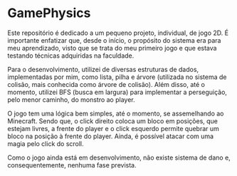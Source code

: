 # GamePhysics
Este repositório é dedicado a um pequeno projeto, individual, de jogo 2D. É importante enfatizar que, desde o início, o propósito do sistema era para meu aprendizado, visto que se trata do meu primeiro jogo e que estava testando técnicas adquiridas na faculdade. 

Para o desenvolvimento, utilizei de diversas estruturas de dados, implementadas por mim, como lista, pilha e árvore (utilizada no sistema de colisão, mais conhecida como árvore de colisão). Além disso, até o momento, utilizei BFS (busca em largura) para implementar a perseguição, pelo menor caminho, do monstro ao player.

O jogo tem uma lógica bem simples, até o momento, se assemelhando ao Minecraft. Sendo que, o click direito coloca um bloco em posições, que estejam livres, a frente do player e o click esquerdo permite quebrar um bloco na posição à frente do player. Ainda, é possível atacar com uma magia pelo click do scroll.

Como o jogo ainda está em desenvolvimento, não existe sistema de dano e, consequentemente, nenhuma fase prevista.
